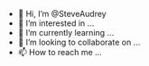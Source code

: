 - 👋 Hi, I’m @SteveAudrey
- 👀 I’m interested in ...
- 🌱 I’m currently learning ...
- 💞️ I’m looking to collaborate on ...
- 📫 How to reach me ...

<!---
SteveAudrey/SteveAudrey is a ✨ special ✨ repository because its `README.md` (this file) appears on your GitHub profile.
You can click the Preview link to take a look at your changes.
--->
